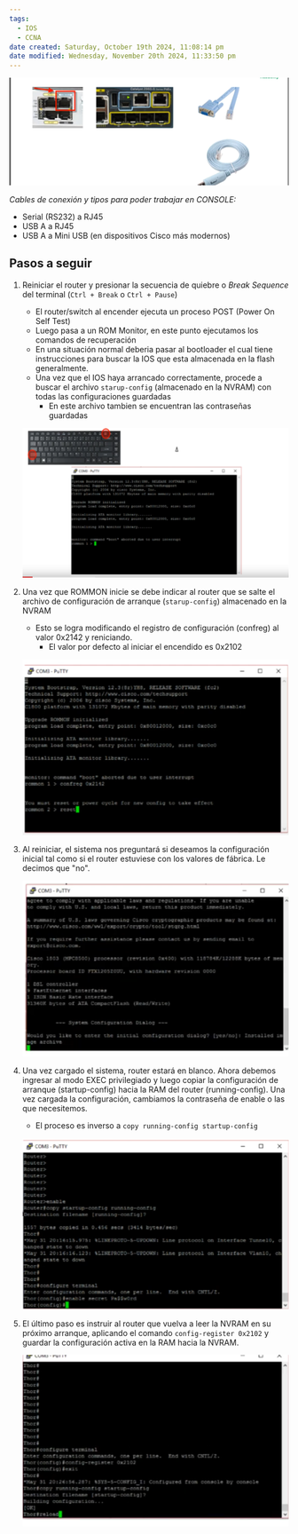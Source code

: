 ```yaml
---
tags:
  - IOS
  - CCNA
date created: Saturday, October 19th 2024, 11:08:14 pm
date modified: Wednesday, November 20th 2024, 11:33:50 pm
---
```


![](../_anexos_/Screenshot%20from%202024-01-02%2001-31-47.png)

_Cables de conexión y tipos para poder trabajar en CONSOLE:_
- Serial (RS232) a RJ45
- USB A a RJ45
- USB A a Mini USB (en dispositivos Cisco más modernos)

## Pasos a seguir
1. Reiniciar el router y presionar la secuencia de quiebre o _Break Sequence_ del terminal (`Ctrl + Break` o `Ctrl + Pause`)
	- El router/switch al encender ejecuta un proceso POST (Power On Self Test)
	- Luego pasa a un ROM Monitor, en este punto ejecutamos los comandos de recuperación
	- En una situación normal deberia pasar al bootloader el cual tiene instrucciones para buscar la IOS que esta almacenada en la flash generalmente. 
	- Una vez que el IOS haya arrancado correctamente, procede a buscar el archivo `starup-config` (almacenado en la NVRAM) con todas las configuraciones guardadas
		- En este archivo tambien se encuentran las contraseñas guardadas

	![](../_anexos_/Screenshot%20from%202024-01-02%2001-36-28.png)

2. Una vez que ROMMON inicie se debe indicar al router que se salte el archivo de configuración de arranque (`starup-config`) almacenado en la NVRAM
	- Esto se logra modificando el registro de configuración (confreg) al valor 0x2142 y reniciando.
		- El valor por defecto al iniciar el encendido es 0x2102
	
	![](../_anexos_/Screenshot%20from%202024-01-02%2001-43-27.png)

3. Al reiniciar, el sistema nos preguntará si deseamos la configuración inicial tal como si el router estuviese con los valores de fábrica. Le decimos que "no".

	![](../_anexos_/Screenshot%20from%202024-01-02%2001-49-42.png)

4. Una vez cargado el sistema, router estará en blanco. Ahora debemos ingresar al modo EXEC privilegiado y luego copiar la configuración de arranque (startup-config) hacia la RAM del router (running-config). Una vez cargada la configuración, cambiamos la contraseña de enable o las que necesitemos.
	- El proceso es inverso a `copy running-config startup-config`  
	 
	![](../_anexos_/Screenshot%20from%202024-01-02%2001-53-41.png)

5. El último paso es instruir al router que vuelva a leer la NVRAM en su próximo arranque, aplicando el comando `config-register 0x2102` y guardar la configuración activa en la RAM hacia la NVRAM.
 
	 ![](../_anexos_/Screenshot%20from%202024-01-02%2001-55-28.png)



